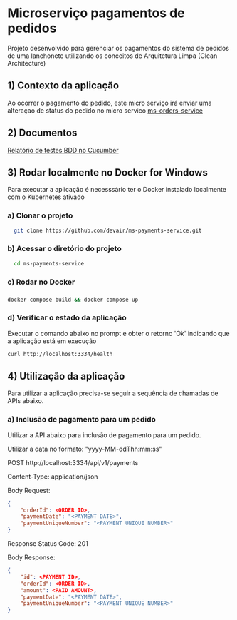 
# Microserviço pagamentos de pedidos  

Projeto desenvolvido para gerenciar os pagamentos do sistema de pedidos de uma lanchonete utilizando os conceitos de Arquitetura Limpa (Clean Architecture)


## 1) Contexto da aplicação

Ao ocorrer o pagamento do pedido, este micro serviço irá enviar uma alteraçao de status do pedido no micro servico [ms-orders-service](https://github.com/devair/ms-orders-service)

## 2) Documentos
[Relatório de testes BDD no Cucumber](./static/cucumber-report.html)
 

## 3) Rodar localmente no Docker for Windows

Para executar a aplicação é necesssário ter o Docker instalado localmente com o Kubernetes ativado

### a) Clonar o projeto 

~~~bash
  git clone https://github.com/devair/ms-payments-service.git
~~~

### b) Acessar o diretório do projeto

~~~bash  
  cd ms-payments-service
~~~

### c) Rodar no Docker

### 
~~~bash  
docker compose build && docker compose up
~~~  

### d) Verificar o estado da aplicação
Executar o comando abaixo no prompt e obter o retorno 'Ok' indicando que a aplicação está em execução

~~~bash
curl http://localhost:3334/health
~~~


## 4) Utilização da aplicação

Para utilizar a aplicação precisa-se seguir a sequência de chamadas de APIs abaixo.

### a) Inclusão de pagamento para um pedido

Utilizar a API abaixo para inclusão de pagamento para um pedido.

Utilizar a data no formato: "yyyy-MM-ddThh:mm:ss"


POST http://localhost:3334/api/v1/payments

Content-Type: application/json

Body Request:
~~~json
{
    "orderId": <ORDER ID>,
    "paymentDate": "<PAYMENT DATE>",
    "paymentUniqueNumber": "<PAYMENT UNIQUE NUMBER>"
}
~~~

Response Status Code: 201

Body Response:
~~~json
{
    "id": <PAYMENT ID>,
    "orderId": <ORDER ID>,
    "amount": <PAID AMOUNT>,
    "paymentDate": "<PAYMENT DATE>",
    "paymentUniqueNumber": "<PAYMENT UNIQUE NUMBER>"
}
~~~

